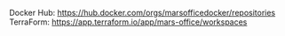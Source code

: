Docker Hub: https://hub.docker.com/orgs/marsofficedocker/repositories  
TerraForm: https://app.terraform.io/app/mars-office/workspaces  
